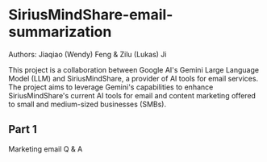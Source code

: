 # SiriusMindShare-email-summarization

Authors: Jiaqiao (Wendy) Feng & Zilu (Lukas) Ji

This project is a collaboration between Google AI's Gemini Large Language Model (LLM) and SiriusMindShare, a provider of AI tools for email services. The project aims to leverage Gemini's capabilities to enhance SiriusMindShare's current AI tools for email and content marketing offered to small and medium-sized businesses (SMBs).

## Part 1 
Marketing email Q & A

